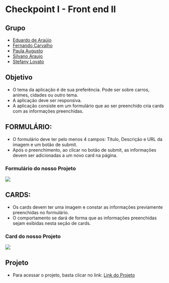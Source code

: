 # Checkpoint I - Front end II
## Grupo
- [Eduardo de Araújo](https://github.com/eduardoaraujogomes)
- [Fernando Carvalho](https://github.com/Fer96carvalho)
- [Paula Augusto](https://github.com/pcamposaugusto)
- [Silvano Araujo](https://github.com/Silvanoeng)
- [Stefany Lovato](https://github.com/stefanylovato)

## Objetivo
	
- O tema da aplicação é de sua preferência. Pode ser sobre carros, animes, cidades ou outro tema. 
- A aplicação deve ser responsiva.
- A aplicação consiste em um formulário que ao ser preenchido cria cards com as informações preenchidas.


## FORMULÁRIO: 
- O formulário deve ter pelo menos 4 campos: Título, Descrição e URL da imagem e um botão de submit.
- Após o preenchimento, ao clicar no botão de submit, as informações devem ser adicionadas a um novo card na página.


### Formulário do nosso Projeto
![](https://i.imgur.com/xOO68nR.png)


## CARDS:
- Os cards devem ter uma imagem e constar as informações previamente preenchidas no formulário. 
- O comportamento se dará de forma que as informações preenchidas sejam exibidas nesta seção de cards.

### Card do nosso Projeto
![](https://i.imgur.com/G9HXdxT.jpg)

## Projeto
- Para acessar o projeto, basta clicar no link: [Link do Projeto](https://eduardoaraujogomes.github.io/checkpoint1-front2/)
